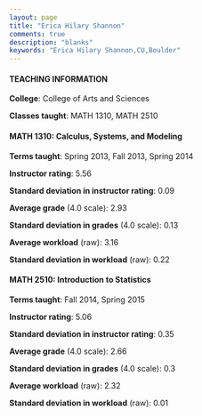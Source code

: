 ```yaml
---
layout: page
title: "Erica Hilary Shannon" 
comments: true
description: "blanks"
keywords: "Erica Hilary Shannon,CU,Boulder"
---
```

<head>
<script src="https://ajax.googleapis.com/ajax/libs/jquery/2.1.3/jquery.min.js"></script>
<script src="https://dl.dropboxusercontent.com/s/pc42nxpaw1ea4o9/highcharts.js?dl=0"></script>
<!-- <script src="../assets/js/highcharts.js"></script> -->
<style type="text/css">@font-face {
	font-family: "Bebas Neue";
	src: url(https://www.filehosting.org/file/details/544349/BebasNeue Regular.otf) format("opentype");
	}
	h1.Bebas { 
		font-family: "Bebas Neue", Verdana, Tahoma;
	}
</style>
</head>
	   
#### TEACHING INFORMATION

**College**: College of Arts and Sciences

**Classes taught**: MATH 1310, MATH 2510

#### MATH 1310: Calculus, Systems, and Modeling

**Terms taught**: Spring 2013, Fall 2013, Spring 2014

**Instructor rating**: 5.56

**Standard deviation in instructor rating**: 0.09

**Average grade** (4.0 scale): 2.93

**Standard deviation in grades** (4.0 scale): 0.13

**Average workload** (raw): 3.16

**Standard deviation in workload** (raw): 0.22

#### MATH 2510: Introduction to Statistics

**Terms taught**: Fall 2014, Spring 2015

**Instructor rating**: 5.06

**Standard deviation in instructor rating**: 0.35

**Average grade** (4.0 scale): 2.66

**Standard deviation in grades** (4.0 scale): 0.3

**Average workload** (raw): 2.32

**Standard deviation in workload** (raw): 0.01

